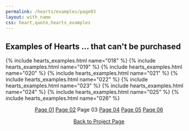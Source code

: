 ```yaml
---
permalink: /hearts/examples/page03
layout: with_name
css: heart,quote,hearts_examples
---
```


## Examples of Hearts ... that can't be purchased

{% include hearts_examples.html name="018" %}
{% include hearts_examples.html name="019" %}
{% include hearts_examples.html name="020" %}
{% include hearts_examples.html name="021" %}
{% include hearts_examples.html name="022" %}
{% include hearts_examples.html name="023" %}
{% include hearts_examples.html name="024" %}
{% include hearts_examples.html name="025" %}
{% include hearts_examples.html name="026" %}


<center>
<div class="index-div">
<a href="/hearts/examples">Page 01</a>
<a href="/hearts/examples/page02">Page 02</a>
Page 03
<a href="/hearts/examples/page04">Page 04</a>
<a href="/hearts/examples/page05">Page 05</a>
<a href="/hearts/examples/page06">Page 06</a>

<br/>
<div style="padding-top: 15px;">
<a href="/works/heart">Back to Project Page</a>
</div>

</div>
</center>
